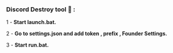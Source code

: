 ### **Discord Destroy tool 📌** :

1 - **Start launch.bat.** 

2 - **Go to settings.json and add token , prefix , Founder Settings.**

3 - **Start run.bat.**

